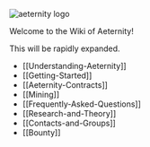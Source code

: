 ![aeternity logo](http://www.coinagenda.com/assets/img/sponsor/aeternity.jpg)

Welcome to the Wiki of Aeternity!

This will be rapidly expanded.

* [[Understanding-Aeternity]]
* [[Getting-Started]]
* [[Aeternity-Contracts]]
* [[Mining]]
* [[Frequently-Asked-Questions]]
* [[Research-and-Theory]]
* [[Contacts-and-Groups]]
* [[Bounty]]
